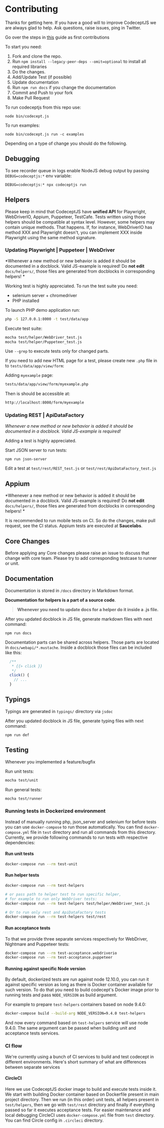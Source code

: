 # Contributing

Thanks for getting here. If you have a good will to improve CodeceptJS we are always glad to help. Ask questions, raise issues, ping in Twitter.

Go over the steps in [this](https://github.com/firstcontributions/first-contributions) guide as first contributions

To start you need:

1.  Fork and clone the repo.
2.  Run `npm install --legacy-peer-deps --omit=optional` to install all required libraries
3.  Do the changes.
4.  Add/Update Test (if possible)
5.  Update documentation
6.  Run `npm run docs` if you change the documentation
7.  Commit and Push to your fork
8.  Make Pull Request

To run codeceptjs from this repo use:

```
node bin/codecept.js
```

To run examples:

```
node bin/codecept.js run -c examples
```


Depending on a type of change you should do the following.

## Debugging

To see recorder queue in logs enable NodeJS debug output by passing `DEBUG=codeceptjs:*` env variable:

```
DEBUG=codeceptjs:* npx codeceptjs run
```

## Helpers

Please keep in mind that CodeceptJS have **unified API** for Playwright, WebDriverIO, Appium, Puppeteer, TestCafe. Tests written using those helpers should be compatible at syntax level. However, some helpers may contain unique methods. That happens. If, for instance, WebDriverIO has method XXX and Playwright doesn't, you can implement XXX inside Playwright using the same method signature.

### Updating Playwright | Puppeteer | WebDriver

*Whenever a new method or new behavior is added it should be documented in a docblock. Valid JS-example is required! Do **not edit** `docs/helpers/`, those files are generated from docblocks in corresponding helpers! *

Working test is highly appreciated. To run the test suite you need:

* selenium server + chromedriver
* PHP installed

To launch PHP demo application run:

```sh
php -S 127.0.0.1:8000 -t test/data/app
```

Execute test suite:

```sh
mocha test/helper/WebDriver_test.js
mocha test/helper/Puppeteer_test.js
```

Use `--grep` to execute tests only for changed parts.

If you need to add new HTML page for a test, please create new `.php` file in to `tests/data/app/view/form`:

Adding `myexample` page:

```sh
tests/data/app/view/form/myexample.php
```

Then is should be accessible at:

```sh
http://localhost:8000/form/myexample
```

### Updating REST | ApiDataFactory

*Whenever a new method or new behavior is added it should be documented in a docblock. Valid JS-example is required!*

Adding a test is highly appreciated.

Start JSON server to run tests:

```sh
npm run json-server
```

Edit a test at `test/rest/REST_test.js` or `test/rest/ApiDataFactory_test.js`

## Appium

*Whenever a new method or new behavior is added it should be documented in a docblock. Valid JS-example is required! Do **not edit** `docs/helpers/`, those files are generated from docblocks in corresponding helpers! *

It is recommended to run mobile tests on CI.
So do the changes, make pull request, see the CI status.
Appium tests are executed at **Saucelabs**.

## Core Changes

Before applying any Core changes please raise an issue to discuss that change with core team.
Please try to add corresponding testcase to runner or unit.

## Documentation

Documentation is stored in `/docs` directory in Markdown format.

**Documentation for helpers is a part of a source code**.

> **Whenever you need to update docs for a helper do it inside a .js file.**

After you updated docblock in JS file, generate markdown files with next command:

```
npm run docs
```

Documentation parts can be shared across helpers. Those parts are located in `docs/webapi/*.mustache`. Inside a docblock those files can be included like this:

```js
  /**
   * {{> click }}
   */
  click() {
    // ...
  }
```

## Typings

Typings are generated in `typings/` directory via `jsdoc`

After you updated docblock in JS file, generate typing files with next command:

```
npm run def
```

## Testing

Whenever you implemented a feature/bugfix

Run unit tests:

```sh
mocha test/unit
```

Run general tests:

```sh
mocha test/runner
```

### Running tests in Dockerized environment

Instead of manually running php, json_server and selenium for before tests you
can use `docker-compose` to run those automatically.
You can find `docker-compose.yml` file in `test` directory and run all commands
from this directory. Currently, we provide following commands to run tests with
respective dependencies:

#### Run unit tests

```sh
docker-compose run --rm test-unit
```

#### Run helper tests

```sh
docker-compose run --rm test-helpers

# or pass path to helper test to run specific helper,
# for example to run only WebDriver tests:
docker-compose run --rm test-helpers test/helper/WebDriver_test.js

# Or to run only rest and ApiDataFactory tests
docker-compose run --rm test-helpers test/rest
```

#### Run acceptance tests
To that we provide three separate services respectively for WebDriver, Nightmare and Puppeteer tests:

```sh
docker-compose run --rm test-acceptance.webdriverio
docker-compose run --rm test-acceptance.puppeteer
```

#### Running against specific Node version

By default, dockerized tests are run against node 12.10.0, you can run it against
specific version as long as there is Docker container available for such
version. To do that you need to build codecept's Docker image prior to running
tests and pass `NODE_VERSION` as build argument.

For example to prepare `test-helpers` containers based on node 9.4.0:

```sh
docker-compose build --build-arg NODE_VERSION=9.4.0 test-helpers
```

And now every command based on `test-helpers` service will use node 9.4.0. The
same argument can be passed when building unit and acceptance tests services.

### CI flow
We're currently using a bunch of CI services to build and test codecept in
different environments. Here's short summary of what are differences between
separate services

#### CircleCI
Here we use CodeceptJS docker image to build and execute tests inside it. We
start with building Docker container based on Dockerfile present in main project
directory. Then we run (in this order) unit tests, all helpers present in
`test/helpers`, then we go with `test/rest` directory and finally if everything
passed so far it executes acceptance tests. For easier maintenance and local
debugging CircleCI uses `docker-compose.yml` file from `test` directory.
You can find Circle config in `.circleci` directory.
